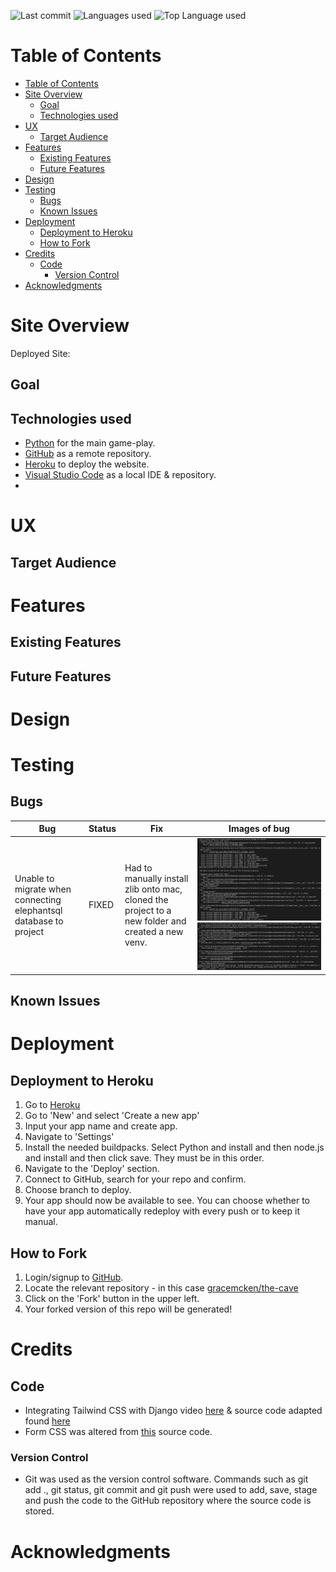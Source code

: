 ![Last commit](https://img.shields.io/github/last-commit/gracemcken/pp4-glamdog) 
![Languages used](https://img.shields.io/github/languages/count/gracemcken/pp4-glamdog)
![Top Language used](https://img.shields.io/github/languages/top/gracemcken/pp4-glamdog)


# Table of Contents

- [Table of Contents](#table-of-contents)
- [Site Overview](#site-overview)
  - [Goal](#goal)
  - [Technologies used](#technologies-used)
- [UX](#ux)
  - [Target Audience](#target-audience)
- [Features](#features)
  - [Existing Features](#existing-features)
  - [Future Features](#future-features)
- [Design](#design)
- [Testing](#testing)
  - [Bugs](#bugs)
  - [Known Issues](#known-issues)
- [Deployment](#deployment)
  - [Deployment to Heroku](#deployment-to-heroku)
  - [How to Fork](#how-to-fork)
- [Credits](#credits)
  - [Code](#code)
    - [Version Control](#version-control)
- [Acknowledgments](#acknowledgments)
  


# Site Overview
Deployed Site: 

## Goal


## Technologies used

- [Python](https://www.python.org/) for the main game-play.
- [GitHub](https://github.com/) as a remote repository.
- [Heroku](https://heroku.com) to deploy the website.
- [Visual Studio Code](https://code.visualstudio.com/) as a local IDE & repository.
-
# UX
## Target Audience



# Features

## Existing Features


## Future Features


# Design



# Testing

## Bugs

Bug | Status | Fix | Images of bug
----|--------|-----|--------------
Unable to migrate when connecting elephantsql database to project | FIXED | Had to manually install zlib onto mac, cloned the project to a new folder and created a new venv. | ![migrate-bug](readme_docs/screenshots/migrate-bug.1.png)![migrate-bug2](readme_docs/screenshots/migrate-bug.2.png)
## Known Issues



# Deployment 
## Deployment to Heroku
1. Go to [Heroku](https://dashboard.heroku.com/apps)
2. Go to 'New' and select 'Create a new app'
3. Input your app name and create app.
4. Navigate to 'Settings'
5. Install the needed buildpacks. Select Python and install and then node.js and install and then click save. They must be in this order.
6. Navigate to the 'Deploy' section. 
7. Connect to GitHub, search for your repo and confirm. 
8. Choose branch to deploy.
9. Your app should now be available to see. You can choose whether to have your app automatically redeploy with every push or to keep it manual. 

## How to Fork
1. Login/signup to [GitHub](https://github.com/).
2. Locate the relevant repository - in this case [gracemcken/the-cave](https://github.com/gracemcken/the-cave)
3. Click on the 'Fork' button in the upper left.
4. Your forked version of this repo will be generated!
# Credits
## Code
- Integrating Tailwind CSS with Django video [here](https://www.youtube.com/watch?v=lsQVukhwpqQ) & source code adapted found [here](https://github.com/codingforentrepreneurs/django-tailwindcss)
- Form CSS was altered from [this](https://tailwindcomponents.com/component/sb-admin-2-forgot-password-page) source code.

### Version Control
*   Git was used as the version control software. Commands such as git add ., git status, git commit and git push were used to add, save, stage and push the code to the GitHub repository where the source code is stored.



# Acknowledgments

